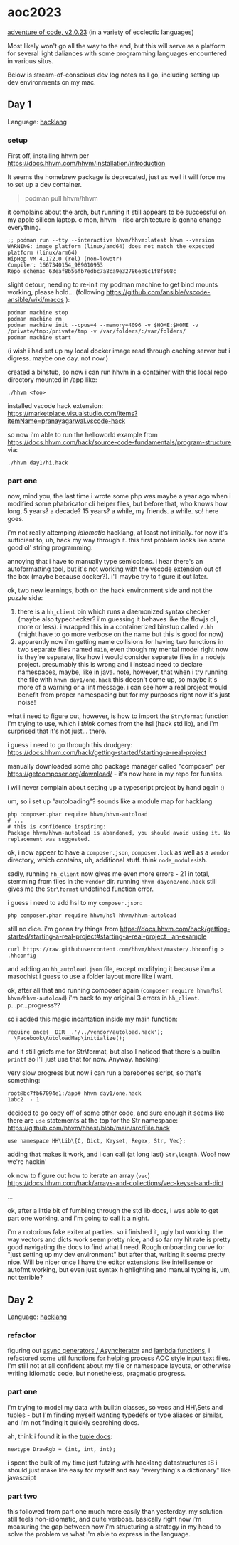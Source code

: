 # aoc2023

[adventure of code, v2.0.23](https://adventofcode.com/) (in a variety of ecclectic languages)

Most likely won't go all the way to the end, but this will serve as a platform for several light daliances with some programming languages encountered in various situs.

Below is stream-of-conscious dev log notes as I go, including setting up dev environments on my mac.

## Day 1

Language: [hacklang](https://docs.hhvm.com/hack)

### setup

First off, installing hhvm per https://docs.hhvm.com/hhvm/installation/introduction

It seems the homebrew package is deprecated, just as well it will force me to set up a dev container.

> podman pull hhvm/hhvm

it complains about the arch, but running it still appears to be successful on my apple silicon laptop. c'mon, hhvm - risc architecture is gonna change everything.

```
;; podman run --tty --interactive hhvm/hhvm:latest hhvm --version
WARNING: image platform (linux/amd64) does not match the expected platform (linux/arm64)
HipHop VM 4.172.0 (rel) (non-lowptr)
Compiler: 1667340154_989010953
Repo schema: 63eaf8b56fb7edbc7a8ca9e32786eb0c1f8f508c
```

slight detour, needing to re-init my podman machine to get bind mounts working, please hold...
(following https://github.com/ansible/vscode-ansible/wiki/macos ):

```
podman machine stop
podman machine rm
podman machine init --cpus=4 --memory=4096 -v $HOME:$HOME -v /private/tmp:/private/tmp -v /var/folders/:/var/folders/
podman machine start
```

(i wish i had set up my local docker image read through caching server but i digress. maybe one day. not now.)

created a binstub, so now i can run hhvm in a container with this local repo directory mounted in /app like:

```
./hhvm <foo>
```

installed vscode hack extension: https://marketplace.visualstudio.com/items?itemName=pranayagarwal.vscode-hack

so now i'm able to run the helloworld example from https://docs.hhvm.com/hack/source-code-fundamentals/program-structure via:

```
./hhvm day1/hi.hack
```

### part one

now, mind you, the last time i wrote some php was maybe a year ago when i modified some phabricator cli helper files, but before that, who knows how long, 5 years? a decade? 15 years? a while, my friends. a while. so! here goes.

i'm not really attemping _idiomatic_ hacklang, at least not initially. for now it's sufficient to, uh, hack my way through it. this first problem looks like some good ol' string programming.

annoying that i have to manually type semicolons. i hear there's an autoformatting tool, but it's not working with the vscode extension out of the box (maybe because docker?). i'll maybe try to figure it out later.

ok, two new learnings, both on the hack environment side and not the puzzle side:

1. there is a `hh_client` bin which runs a daemonized syntax checker (maybe also typechecker? i'm guessing it behaves like the flowjs cli, more or less). i wrapped this in a containerized binstup called `/.hh` (might have to go more verbose on the name but this is good for now)
2. apparently now i'm getting name collisions for having two functions in two separate files named `main`, even though my mental model right now is they're separate, like how i would consider separate files in a nodejs project. presumably this is wrong and i instead need to declare namespaces, maybe, like in java. note, however, that when i try running the file with `hhvm day1/one.hack` this doesn't come up, so maybe it's more of a warning or a lint message. i can see how a real project would benefit from proper namespacing but for my purposes right now it's just noise!

what i need to figure out, however, is how to import the `Str\format` function I'm trying to use, which i _think_ comes from the hsl (hack std lib), and i'm surprised that it's not just... there.

i guess i need to go through this drudgery: https://docs.hhvm.com/hack/getting-started/starting-a-real-project

manually downloaded some php package manager called "composer" per https://getcomposer.org/download/ - it's now here in my repo for funsies.

i will never complain about setting up a typescript project by hand again :)

um, so i set up "autoloading"? sounds like a module map for hacklang

```
php composer.phar require hhvm/hhvm-autoload
# ...
# this is confidence inspiring:
Package hhvm/hhvm-autoload is abandoned, you should avoid using it. No replacement was suggested.
```

ok, i now appear to have a `composer.json`, `composer.lock` as well as a `vendor` directory, which contains, uh, additional stuff. think `node_modules`ish.

sadly, running `hh_client` now gives me even more errors - 21 in total, stemming from files in the `vendor` dir.
running `hhvm dayone/one.hack` still gives me the `Str\format` undefined function error.

i guess i need to add hsl to my `composer.json`:

```
php composer.phar require hhvm/hsl hhvm/hhvm-autoload
```

still no dice. i'm gonna try things from https://docs.hhvm.com/hack/getting-started/starting-a-real-project#starting-a-real-project__an-example

```
curl https://raw.githubusercontent.com/hhvm/hhast/master/.hhconfig > .hhconfig
```

and adding an `hh_autoload.json` file, except modifying it because i'm a masochist i guess to use a folder layout more like i want.

ok, after all that and running composer again (`composer require hhvm/hsl hhvm/hhvm-autoload`) i'm back to my original 3 errors in `hh_client`. p...pr...progress??

so i added this magic incantation inside my main function:

```
require_once(__DIR__.'/../vendor/autoload.hack');
  \Facebook\AutoloadMap\initialize();
```

and it still griefs me for Str\format, but also I noticed that there's a builtin `printf` so I'll just use that for now. Anyway. hacking!

very slow progress but now i can run a barebones script, so that's something:

```
root@bc7fb67094e1:/app# hhvm day1/one.hack
1abc2  - 1
```

decided to go copy off of some other code, and sure enough it seems like there are `use` statements at the top for the Str namespace:
https://github.com/hhvm/hhast/blob/main/src/File.hack

```
use namespace HH\Lib\{C, Dict, Keyset, Regex, Str, Vec};
```

adding that makes it work, and i can call (at long last) `Str\length`. Woo! now we're hackin'

ok now to figure out how to iterate an array (`vec`) https://docs.hhvm.com/hack/arrays-and-collections/vec-keyset-and-dict

...

ok, after a little bit of fumbling through the std lib docs, i was able to get part one working, and i'm going to call it a night.

i'm a notorious fake exiter at parties. so i finished it, ugly but working. the way vectors and dicts work seem pretty nice, and so far my hit rate is pretty good navigating the docs to find what I need. Rough onboarding curve for "just setting up my dev environment" but after that, writing it seems pretty nice. Will be nicer once I have the editor extensions like intellisense or autofmt working, but even just syntax highlighting and manual typing is, um, not terrible?

## Day 2

Language: [hacklang](https://docs.hhvm.com/hack)

### refactor

figuring out [async generators / AsyncIterator](https://docs.hhvm.com/hack/asynchronous-operations/generators) and [lambda functions](https://docs.hhvm.com/hack/functions/anonymous-functions), i refactored some util functions for helping process AOC style input text files. I'm still not at all confident about my file or namespace layouts, or otherwise writing idiomatic code, but nonetheless, pragmatic progress.

### part one

i'm trying to model my data with builtin classes, so vecs and HH\Sets and tuples - but I'm finding myself wanting typedefs or type aliases or similar, and I'm not finding it quickly searching docs.

ah, think i found it in the [tuple docs](https://docs.hhvm.com/hack/built-in-types/tuples):

```
newtype DrawRgb = (int, int, int);
```

i spent the bulk of my time just futzing with hacklang datastructures :S
i should just make life easy for myself and say "everything's a dictionary" like javascript

### part two

this followed from part one much more easily than yesterday. my solution still feels non-idiomatic, and quite verbose. basically right now i'm measuring the gap between how i'm structuring a strategy in my head to solve the problem vs what i'm able to express in the language.
